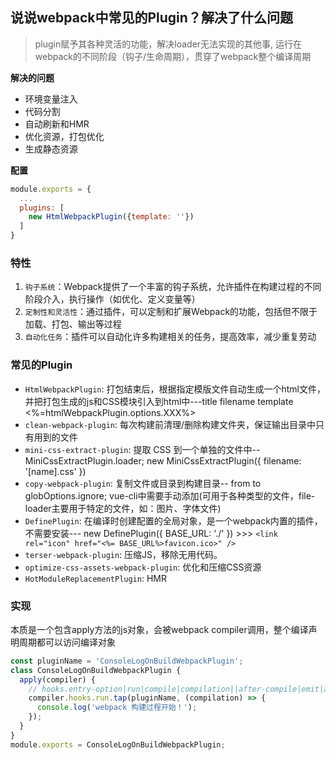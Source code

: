 ## 说说webpack中常见的Plugin？解决了什么问题
> plugin赋予其各种灵活的功能，解决loader无法实现的其他事, 运行在webpack的不同阶段（钩子/生命周期），贯穿了webpack整个编译周期

**解决的问题**
  - 环境变量注入
  - 代码分割
  - 自动刷新和HMR
  - 优化资源，打包优化
  - 生成静态资源

**配置**
```js
module.exports = {
  ...
  plugins: [
    new HtmlWebpackPlugin({template: ''})
  ]
}
```
### 特性
1. `钩子系统`：Webpack提供了一个丰富的钩子系统，允许插件在构建过程的不同阶段介入，执行操作（如优化、定义变量等）
2. `定制性和灵活性`：通过插件，可以定制和扩展Webpack的功能，包括但不限于加载、打包、输出等过程
3. `自动化任务`：插件可以自动化许多构建相关的任务，提高效率，减少重复劳动

### 常见的Plugin
- `HtmlWebpackPlugin`: 打包结束后，根据指定模版文件⾃动生成⼀个html文件，并把打包生成的js和CSS模块引⼊到html中---title filename template <%=htmlWebpackPlugin.options.XXX%>
- `clean-webpack-plugin`: 每次构建前清理/删除构建文件夹，保证输出目录中只有用到的文件
- `mini-css-extract-plugin`: 提取 CSS 到一个单独的文件中--MiniCssExtractPlugin.loader; new MiniCssExtractPlugin({ filename: '[name].css' })
- `copy-webpack-plugin`: 复制文件或目录到构建目录-- from to globOptions.ignore; vue-cli中需要手动添加(可用于各种类型的文件，file-loader主要用于特定的文件，如：图片、字体文件)
- `DefinePlugin`: 在编译时创建配置的全局对象，是一个webpack内置的插件，不需要安装--- new DefinePlugin({ BASE_URL: './' }) >>> `<link rel="icon" href="<%= BASE_URL%>favicon.ico>" />`
- `terser-webpack-plugin`: 压缩JS，移除无用代码。
- `optimize-css-assets-webpack-plugin`: 优化和压缩CSS资源
- `HotModuleReplacementPlugin`: HMR


### 实现
本质是一个包含apply方法的js对象，会被webpack compiler调用，整个编译声明周期都可以访问编译对象
```js
const pluginName = 'ConsoleLogOnBuildWebpackPlugin';
class ConsoleLogOnBuildWebpackPlugin {
  apply(compiler) {
    // hooks.entry-option|run|compile|compilation||after-compile|emit|after-emit|done|failed
    compiler.hooks.run.tap(pluginName, (compilation) => {
      console.log('webpack 构建过程开始！');
    });
  }
}
module.exports = ConsoleLogOnBuildWebpackPlugin;
```



